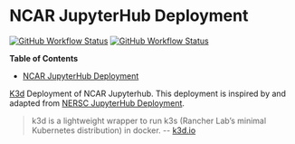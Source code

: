 # NCAR JupyterHub Deployment

[![GitHub Workflow Status](https://img.shields.io/github/workflow/status/NCAR/jupyterhub-deploy/CI?logo=docker&style=for-the-badge)](<[df](https://github.com/NCAR/jupyterhub-deploy/actions?query=workflow%3ACI)>)
[![GitHub Workflow Status](https://img.shields.io/github/workflow/status/NCAR/jupyterhub-deploy/linting?label=linting&logo=github&style=for-the-badge)](https://github.com/NCAR/jupyterhub-deploy/actions?query=workflow%3Alinting)

**Table of Contents**

- [NCAR JupyterHub Deployment](#ncar-jupyterhub-deployment)

[K3d](https://github.com/rancher/k3d/) Deployment of NCAR Jupyterhub. This deployment is inspired by and adapted from [NERSC JupyterHub Deployment](https://github.com/NERSC/jupyterhub-deploy).

> k3d is a lightweight wrapper to run k3s (Rancher Lab’s minimal Kubernetes distribution) in docker. -- [k3d.io](https://k3d.io/)
